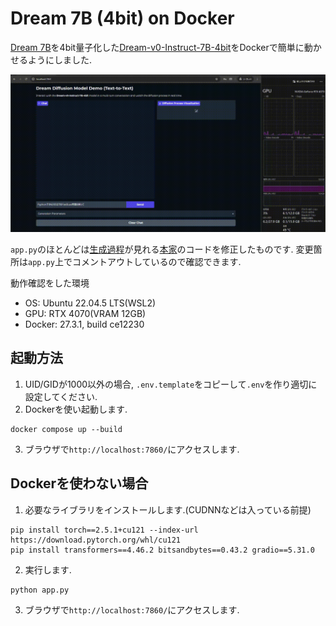# Dream 7B (4bit) on Docker

[Dream 7B](https://github.com/HKUNLP/Dream)を4bit量子化した[Dream-v0-Instruct-7B-4bit](https://huggingface.co/Rainnighttram/Dream-7B-bnb-4bit?utm_source=chatgpt.com)をDockerで簡単に動かせるようにしました.

![demo](./demo.gif)

`app.py`のほとんどは[生成過程](https://huggingface.co/spaces/multimodalart/Dream)が見れる[本家](https://github.com/atsuyaide/Dream-4bit/blob/main/app.py)のコードを修正したものです.
変更箇所は`app.py`上でコメントアウトしているので確認できます.

動作確認をした環境

- OS: Ubuntu 22.04.5 LTS(WSL2)
- GPU: RTX 4070(VRAM 12GB)
- Docker: 27.3.1, build ce12230

## 起動方法

1. UID/GIDが1000以外の場合, `.env.template`をコピーして`.env`を作り適切に設定してください.
2. Dockerを使い起動します.

```shell
docker compose up --build
```

3. ブラウザで`http://localhost:7860/`にアクセスします.

## Dockerを使わない場合

1. 必要なライブラリをインストールします.(CUDNNなどは入っている前提)

```shell
pip install torch==2.5.1+cu121 --index-url https://download.pytorch.org/whl/cu121
pip install transformers==4.46.2 bitsandbytes==0.43.2 gradio==5.31.0
```

2. 実行します.

```shell
python app.py
```

3. ブラウザで`http://localhost:7860/`にアクセスします.
